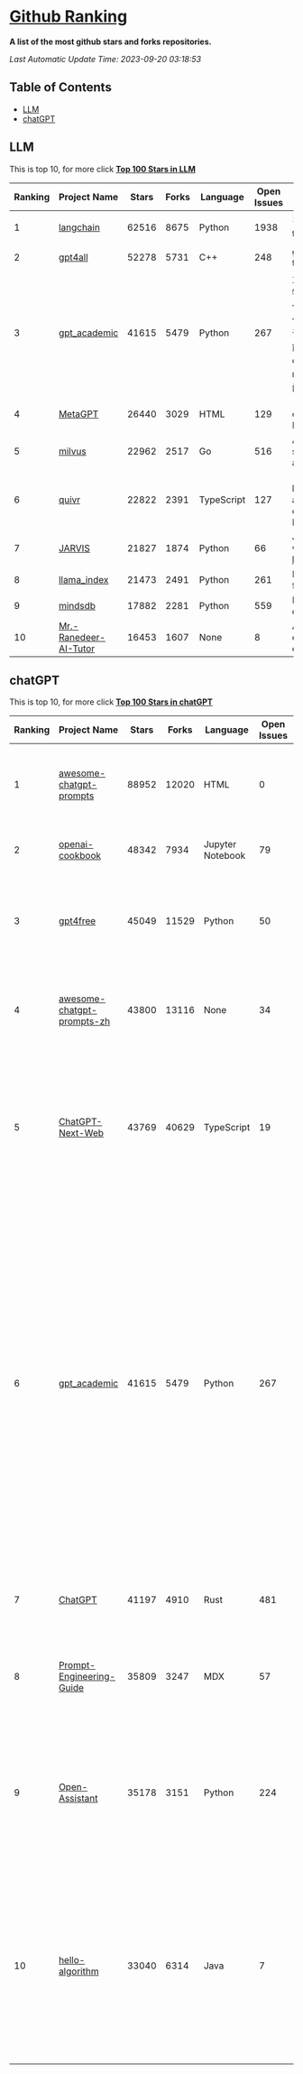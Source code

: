 [Github Ranking](./README.md)
==========

**A list of the most github stars and forks repositories.**

*Last Automatic Update Time: 2023-09-20 03:18:53*

## Table of Contents
 * [LLM](#LLM)
 * [chatGPT](#chatGPT)

## LLM

This is top 10, for more click **[Top 100 Stars in LLM](Top100/LLM.md)**

| Ranking | Project Name | Stars | Forks | Language | Open Issues | Description | Last Commit |
| ------- | ------------ | ----- | ----- | -------- | ----------- | ----------- | ----------- |
| 1 | [langchain](https://github.com/langchain-ai/langchain) | 62516 | 8675 | Python | 1938 | ⚡ Building applications with LLMs through composability ⚡ | 2023-09-20T03:04:51Z |
| 2 | [gpt4all](https://github.com/nomic-ai/gpt4all) | 52278 | 5731 | C++ | 248 | gpt4all: open-source LLM chatbots that you can run anywhere | 2023-09-20T00:49:56Z |
| 3 | [gpt_academic](https://github.com/binary-husky/gpt_academic) | 41615 | 5479 | Python | 267 | 为ChatGPT/GLM提供实用化交互界面，特别优化论文阅读/润色/写作体验，模块化设计，支持自定义快捷按钮&函数插件，支持Python和C++等项目剖析&自译解功能，PDF/LaTex论文翻译&总结功能，支持并行问询多种LLM模型，支持chatglm2等本地模型。兼容文心一言, moss, llama2, rwkv, claude2, 通义千问, 书生, 讯飞星火等。 | 2023-09-20T02:02:16Z |
| 4 | [MetaGPT](https://github.com/geekan/MetaGPT) | 26440 | 3029 | HTML | 129 | 🌟 The Multi-Agent Framework: Given one line Requirement, return PRD, Design, Tasks, Repo | 2023-09-19T15:17:25Z |
| 5 | [milvus](https://github.com/milvus-io/milvus) | 22962 | 2517 | Go | 516 | A cloud-native vector database, storage for next generation AI applications | 2023-09-20T02:59:24Z |
| 6 | [quivr](https://github.com/StanGirard/quivr) | 22822 | 2391 | TypeScript | 127 | 🧠 Your Second Brain supercharged by Generative AI 🧠 Dump all your files and chat with your personal assistant on your files & more using GPT 3.5/4, Private, Anthropic, VertexAI, LLMs... | 2023-09-19T17:16:45Z |
| 7 | [JARVIS](https://github.com/microsoft/JARVIS) | 21827 | 1874 | Python | 66 | JARVIS, a system to connect LLMs with ML community. Paper: https://arxiv.org/pdf/2303.17580.pdf | 2023-09-10T05:50:43Z |
| 8 | [llama_index](https://github.com/jerryjliu/llama_index) | 21473 | 2491 | Python | 261 | LlamaIndex (GPT Index) is a data framework for your LLM applications | 2023-09-20T00:42:19Z |
| 9 | [mindsdb](https://github.com/mindsdb/mindsdb) | 17882 | 2281 | Python | 559 | MindsDB connects AI models to databases. | 2023-09-19T19:13:13Z |
| 10 | [Mr.-Ranedeer-AI-Tutor](https://github.com/JushBJJ/Mr.-Ranedeer-AI-Tutor) | 16453 | 1607 | None | 8 | A GPT-4 AI Tutor Prompt for customizable personalized learning experiences. | 2023-08-31T05:52:22Z |


## chatGPT

This is top 10, for more click **[Top 100 Stars in chatGPT](Top100/chatGPT.md)**

| Ranking | Project Name | Stars | Forks | Language | Open Issues | Description | Last Commit |
| ------- | ------------ | ----- | ----- | -------- | ----------- | ----------- | ----------- |
| 1 | [awesome-chatgpt-prompts](https://github.com/f/awesome-chatgpt-prompts) | 88952 | 12020 | HTML | 0 | This repo includes ChatGPT prompt curation to use ChatGPT better. | 2023-09-16T10:13:22Z |
| 2 | [openai-cookbook](https://github.com/openai/openai-cookbook) | 48342 | 7934 | Jupyter Notebook | 79 | Examples and guides for using the OpenAI API | 2023-09-20T02:33:20Z |
| 3 | [gpt4free](https://github.com/xtekky/gpt4free) | 45049 | 11529 | Python | 50 | The official gpt4free repository \| various collection of powerful language models | 2023-09-19T18:06:04Z |
| 4 | [awesome-chatgpt-prompts-zh](https://github.com/PlexPt/awesome-chatgpt-prompts-zh) | 43800 | 13116 | None | 34 | ChatGPT 中文调教指南。各种场景使用指南。学习怎么让它听你的话。 | 2023-08-08T04:36:57Z |
| 5 | [ChatGPT-Next-Web](https://github.com/Yidadaa/ChatGPT-Next-Web) | 43769 | 40629 | TypeScript | 19 | A well-designed cross-platform ChatGPT UI (Web / PWA / Linux / Win / MacOS). 一键拥有你自己的跨平台 ChatGPT 应用。 | 2023-09-19T18:09:14Z |
| 6 | [gpt_academic](https://github.com/binary-husky/gpt_academic) | 41615 | 5479 | Python | 267 | 为ChatGPT/GLM提供实用化交互界面，特别优化论文阅读/润色/写作体验，模块化设计，支持自定义快捷按钮&函数插件，支持Python和C++等项目剖析&自译解功能，PDF/LaTex论文翻译&总结功能，支持并行问询多种LLM模型，支持chatglm2等本地模型。兼容文心一言, moss, llama2, rwkv, claude2, 通义千问, 书生, 讯飞星火等。 | 2023-09-20T02:02:16Z |
| 7 | [ChatGPT](https://github.com/lencx/ChatGPT) | 41197 | 4910 | Rust | 481 | 🔮 ChatGPT Desktop Application (Mac, Windows and Linux) | 2023-09-13T05:41:13Z |
| 8 | [Prompt-Engineering-Guide](https://github.com/dair-ai/Prompt-Engineering-Guide) | 35809 | 3247 | MDX | 57 | 🐙 Guides, papers, lecture, notebooks and resources for prompt engineering | 2023-09-20T02:01:28Z |
| 9 | [Open-Assistant](https://github.com/LAION-AI/Open-Assistant) | 35178 | 3151 | Python | 224 | OpenAssistant is a chat-based assistant that understands tasks, can interact with third-party systems, and retrieve information dynamically to do so. | 2023-09-19T14:41:54Z |
| 10 | [hello-algorithm](https://github.com/geekxh/hello-algorithm) | 33040 | 6314 | Java | 7 | 🌍 针对小白的算法训练 \| 包括四部分：①.大厂面经 ②.力扣图解  ③.千本开源电子书 ④.百张技术思维导图（项目花了上百小时，希望可以点 star 支持，🌹感谢~）推荐免费ChatGPT使用网站 | 2023-06-13T04:13:17Z |

